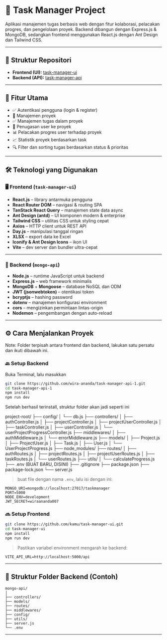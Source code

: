 # 🧠 Task Manager Project

Aplikasi manajemen tugas berbasis web dengan fitur kolaborasi, pelacakan progres, dan pengelolaan proyek. Backend dibangun dengan Express.js & MongoDB, sedangkan frontend menggunakan React.js dengan Ant Design dan Tailwind CSS.

---

## 📁 Struktur Repositori

- **Frontend (UI):** [task-manager-ui](https://github.com/wira-ananda/task-manager-ui)
- **Backend (API):** [task-manager-api](https://github.com/wira-ananda/task-manager-api-1)

---

## 🚀 Fitur Utama

- ✅ Autentikasi pengguna (login & register)
- 📁 Manajemen proyek
- ✅ Manajemen tugas dalam proyek
- 👥 Penugasan user ke proyek
- 📊 Pelacakan progres user terhadap proyek
- 📈 Statistik proyek berdasarkan task
- 🔍 Filter dan sorting tugas berdasarkan status & prioritas

---
## 🛠️ Teknologi yang Digunakan

### 🖥️ Frontend (`task-manager-ui`)

- **React.js** – library antarmuka pengguna
- **React Router DOM** – navigasi & routing SPA
- **TanStack React Query** – manajemen state data async
- **Ant Design (antd)** – UI komponen modern & enterprise
- **Tailwind CSS** – utilitas CSS untuk styling cepat
- **Axios** – HTTP client untuk REST API
- **Day.js** – manipulasi tanggal ringan
- **XLSX** – export data ke Excel
- **Iconify & Ant Design Icons** – ikon UI
- **Vite** – dev server dan bundler ultra-cepat

---

### 🔧 Backend (`mongo-api`)

- **Node.js** – runtime JavaScript untuk backend
- **Express.js** – web framework minimalis
- **MongoDB** + **Mongoose** – database NoSQL dan ODM
- **JWT (jsonwebtoken)** – otentikasi token
- **bcryptjs** – hashing password
- **dotenv** – manajemen konfigurasi environment
- **cors** – mengizinkan permintaan lintas-origin
- **Nodemon** – pengembangan dengan auto-reload

---

## ⚙️ Cara Menjalankan Proyek

Note: Folder terpisah antara frontend dan backend, lakukan satu persatu dan ikuti dibawah ini.

### 🔙 Setup Backend

Buka Terminal, lalu masukkan

```bash
git clone https://github.com/wira-ananda/task-manager-api-1.git
cd task-manager-api-1
npm install
npm run dev
```

Setelah berhasil terinstall, struktur folder akan jadi seperti ini

project-root/
├── config/
│   └── db.js
├── controllers/
│   ├── authController.js
│   ├── projectController.js
│   ├── projectUserController.js
│   ├── taskController.js
│   ├── userController.js
│   └── userProjectProgressController.js
├── middlewares/
│   ├── authMiddleware.js
│   └── errorMiddleware.js
├── models/
│   ├── Project.js
│   ├── ProjectUser.js
│   ├── Task.js
│   ├── User.js
│   └── UserProjectProgress.js
├── node_modules/
├── routes/
│   ├── authRoutes.js
│   ├── projectRoutes.js
│   ├── projectUserRoutes.js
│   ├── taskRoutes.js
│   └── userRoutes.js
├── utils/
│   └── calculateProgress.js
├── .env (BUAT BARU, DISINI)
├── .gitignore
├── package.json
├── package-lock.json
└── server.js

> buat file dengan nama `.env`, lalu isi dengan ini:

```
MONGO_URI=mongodb://localhost:27017/taskmanager
PORT=5000
NODE_ENV=development
JWT_SECRET=wiraananda007
```

### 🔜 Setup Frontend

```bash
git clone https://github.com/kamu/task-manager-ui.git
cd task-manager-ui
npm install
npm run dev
```

> Pastikan variabel environment mengarah ke backend:

```
VITE_API_URL=http://localhost:5000/api
```

---

## 📌 Struktur Folder Backend (Contoh)

```
mongo-api/
│
├── controllers/
├── models/
├── routes/
├── middlewares/
├── config/
├── utils/
├── server.js
└── .env
```

---
